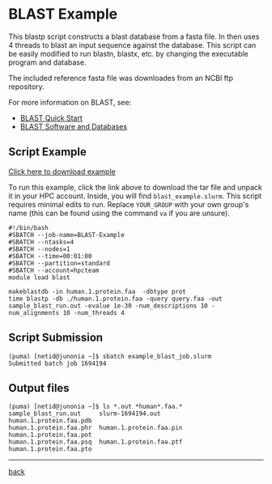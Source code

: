 # BLAST Example

This blastp script constructs a blast database from a fasta file. In then uses 4 threads to blast an input sequence against the database. This script can be easily modified to run blastn, blastx, etc. by changing the executable program and database.

The included reference fasta file was downloades from an NCBI ftp repository.

For more information on BLAST, see:
* [BLAST Quick Start](https://www.ncbi.nlm.nih.gov/books/NBK279680/)
* [BLAST Software and Databases](https://blast.ncbi.nlm.nih.gov/Blast.cgi?PAGE_TYPE=BlastDocs&DOC_TYPE=Download)

## Script Example
[Click here to download example](BLAST_EXAMPLE.tar.gz)

To run this example, click the link above to download the tar file and unpack it in your HPC account. Inside, you will find ```blast_example.slurm```. This script requires minimal edits to run. Replace ```YOUR_GROUP``` with your own group's name (this can be found using the command ```va``` if you are unsure).
```
#!/bin/bash
#SBATCH --job-name=BLAST-Example
#SBATCH --ntasks=4
#SBATCH --nodes=1             
#SBATCH --time=00:01:00   
#SBATCH --partition=standard
#SBATCH --account=hpcteam
module load blast

makeblastdb -in human.1.protein.faa  -dbtype prot
time blastp -db ./human.1.protein.faa -query query.faa -out sample_blast_run.out -evalue 1e-30 -num_descriptions 10 -num_alignments 10 -num_threads 4
```

## Script Submission
```
(puma) [netid@junonia ~]$ sbatch example_blast_job.slurm
Submitted batch job 1694194
```

## Output files
```
(puma) [netid@junonia ~]$ ls *.out *human*.faa.*
sample_blast_run.out     slurm-1694194.out        human.1.protein.faa.pdb
human.1.protein.faa.phr  human.1.protein.faa.pin  human.1.protein.faa.pot
human.1.protein.faa.psq  human.1.protein.faa.ptf  human.1.protein.faa.pto
```

*****
[back](../)
